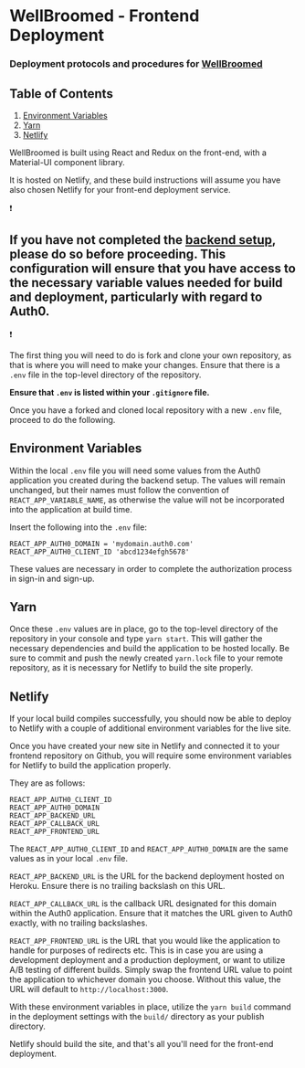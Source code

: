 # WellBroomed - Frontend Deployment

### Deployment protocols and procedures for [WellBroomed](https://www.wellbroomed.com)

## Table of Contents

1. [Environment Variables](#Environment-Variables)
2. [Yarn](#yarn)
3. [Netlify](#Netlify)

WellBroomed is built using React and Redux on the front-end, with a Material-UI component library.

It is hosted on Netlify, and these build instructions will assume you have also chosen Netlify for your front-end deployment service.

:exclamation:
## If you have not completed the [backend setup](https://github.com/well-broomed/backend/blob/deployment-docs/DEPLOYMENT.md), please do so before proceeding. This configuration will ensure that you have access to the necessary variable values needed for build and deployment, particularly with regard to Auth0.
:exclamation:

The first thing you will need to do is fork and clone your own repository, as that is where you will need to make your changes. Ensure that there is a `.env` file in the top-level directory of the repository.

**Ensure that `.env` is listed within your `.gitignore` file.**

Once you have a forked and cloned local repository with a new `.env` file, proceed to do the following.

## Environment Variables

Within the local `.env` file you will need some values from the Auth0 application you created during the backend setup. The values will remain unchanged, but their names must follow the convention of `REACT_APP_VARIABLE_NAME`, as otherwise the value will not be incorporated into the application at build time.

Insert the following into the `.env` file:

```
REACT_APP_AUTH0_DOMAIN = 'mydomain.auth0.com'
REACT_APP_AUTH0_CLIENT_ID 'abcd1234efgh5678'
```

These values are necessary in order to complete the authorization process in sign-in and sign-up.

## Yarn

Once these `.env` values are in place, go to the top-level directory of the repository in your console and type `yarn start`. This will gather the necessary dependencies and build the application to be hosted locally. Be sure to commit and push the newly created `yarn.lock` file to your remote repository, as it is necessary for Netlify to build the site properly.

## Netlify

If your local build compiles successfully, you should now be able to deploy to Netlify with a couple of additional environment variables for the live site.

Once you have created your new site in Netlify and connected it to your frontend repository on Github, you will require some environment variables for Netlify to build the application properly. 

They are as follows:

```
REACT_APP_AUTH0_CLIENT_ID
REACT_APP_AUTH0_DOMAIN
REACT_APP_BACKEND_URL
REACT_APP_CALLBACK_URL
REACT_APP_FRONTEND_URL
```

The `REACT_APP_AUTH0_CLIENT_ID` and `REACT_APP_AUTH0_DOMAIN` are the same values as in your local `.env` file.

`REACT_APP_BACKEND_URL` is the URL for the backend deployment hosted on Heroku. Ensure there is no trailing backslash on this URL.

`REACT_APP_CALLBACK_URL` is the callback URL designated for this domain within the Auth0 application. Ensure that it matches the URL given to Auth0 exactly, with no trailing backslashes.

`REACT_APP_FRONTEND_URL` is the URL that you would like the application to handle for purposes of redirects etc. This is in case you are using a development deployment and a production deployment, or want to utilize A/B testing of different builds. Simply swap the frontend URL value to point the application to whichever domain you choose. Without this value, the URL will default to `http://localhost:3000`.

With these environment variables in place, utilize the `yarn build` command in the deployment settings with the `build/` directory as your publish directory. 

Netlify should build the site, and that's all you'll need for the front-end deployment.
